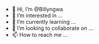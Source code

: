 - 👋 Hi, I’m @Billyngwa
- 👀 I’m interested in ...
- 🌱 I’m currently learning ...
- 💞️ I’m looking to collaborate on ...
- 📫 How to reach me ...

<!---
Billyngwa/Billyngwa is a ✨ special ✨ repository because its `README.md` (this file) appears on your GitHub profile.
You can click the Preview link to take a look at your changes.
--->
